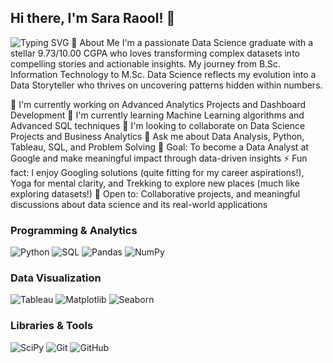 ## Hi there, I'm Sara Raool! 👋
![Typing SVG](https://readme-typing-svg.herokuapp.com?font=Fira+Code&pause=1000&color=2E9EF7&width=435&lines=Data+Science+Enthusiast;Transforming+Data+into+Stories;Always+Learning%2C+Always+Growing!)
🚀 About Me
I'm a passionate Data Science graduate with a stellar 9.73/10.00 CGPA who loves transforming complex datasets into compelling stories and actionable insights. My journey from B.Sc. Information Technology to M.Sc. Data Science reflects my evolution into a Data Storyteller who thrives on uncovering patterns hidden within numbers.

🔭 I'm currently working on Advanced Analytics Projects and Dashboard Development
🌱 I'm currently learning Machine Learning algorithms and Advanced SQL techniques
👯 I'm looking to collaborate on Data Science Projects and Business Analytics
💬 Ask me about Data Analysis, Python, Tableau, SQL, and Problem Solving
🎯 Goal: To become a Data Analyst at Google and make meaningful impact through data-driven insights
⚡ Fun fact: I enjoy Googling solutions (quite fitting for my career aspirations!), Yoga for mental clarity, and Trekking to explore new places (much like exploring datasets!)
🤝 Open to: Collaborative projects, and meaningful discussions about data science and its real-world applications

### Programming & Analytics
![Python](https://img.shields.io/badge/Python-3776AB?style=for-the-badge&logo=python&logoColor=white)
![SQL](https://img.shields.io/badge/SQL-336791?style=for-the-badge&logo=postgresql&logoColor=white)
![Pandas](https://img.shields.io/badge/Pandas-150458?style=for-the-badge&logo=pandas&logoColor=white)
![NumPy](https://img.shields.io/badge/NumPy-013243?style=for-the-badge&logo=numpy&logoColor=white)

### Data Visualization
![Tableau](https://img.shields.io/badge/Tableau-E97627?style=for-the-badge&logo=tableau&logoColor=white)
![Matplotlib](https://img.shields.io/badge/Matplotlib-11557c?style=for-the-badge)
![Seaborn](https://img.shields.io/badge/Seaborn-4c72b0?style=for-the-badge)

### Libraries & Tools
![SciPy](https://img.shields.io/badge/SciPy-8CAAE6?style=for-the-badge&logo=scipy&logoColor=white)
![Git](https://img.shields.io/badge/Git-F05032?style=for-the-badge&logo=git&logoColor=white)
![GitHub](https://img.shields.io/badge/GitHub-181717?style=for-the-badge&logo=github&logoColor=white)
<!--
**sararaool/sararaool** is a ✨ _special_ ✨ repository because its `README.md` (this file) appears on your GitHub profile.

Here are some ideas to get you started:

- 🔭 I’m currently working on ...
- 🌱 I’m currently learning ...
- 👯 I’m looking to collaborate on ...
- 🤔 I’m looking for help with ...
- 💬 Ask me about ...
- 📫 How to reach me: ...
- 😄 Pronouns: ...
- ⚡ Fun fact: ...
-->
